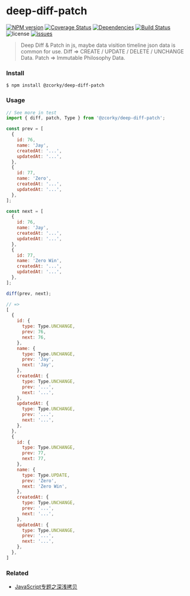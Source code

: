 # deep-diff-patch

[![NPM version](https://img.shields.io/npm/v/@zcorky/deep-diff-patch.svg?style=flat)](https://www.npmjs.com/package/@zcorky/deep-diff-patch)
[![Coverage Status](https://img.shields.io/coveralls/zcorky/deep-diff-patch.svg?style=flat)](https://coveralls.io/r/zcorky/deep-diff-patch)
[![Dependencies](https://david-dm.org/@zcorky/deep-diff-patch/status.svg)](https://david-dm.org/@zcorky/deep-diff-patch)
[![Build Status](https://travis-ci.com/zcorky/deep-diff-patch.svg?branch=master)](https://travis-ci.com/zcorky/deep-diff-patch)
![license](https://img.shields.io/github/license/zcorky/deep-diff-patch.svg)
[![issues](https://img.shields.io/github/issues/zcorky/deep-diff-patch.svg)](https://github.com/zcorky/deep-diff-patch/issues)

> Deep Diff & Patch in js, maybe data visition timeline json data is common for use.
> Diff => CREATE / UPDATE / DELETE / UNCHANGE Data.
> Patch => Immutable Philosophy Data.

### Install

```
$ npm install @zcorky/deep-diff-patch
```

### Usage

```javascript
// See more in test
import { diff, patch, Type } from '@zcorky/deep-diff-patch';

const prev = [
  {
    id: 76,
    name: 'Jay',
    createdAt: '...',
    updatedAt: '...',
  },
  {
    id: 77,
    name: 'Zero',
    createdAt: '...',
    updatedAt: '...',
  },
];

const next = [
  {
    id: 76,
    name: 'Jay',
    createdAt: '...',
    updatedAt: '...',
  },
  {
    id: 77,
    name: 'Zero Win',
    createdAt: '...',
    updatedAt: '...',
  },
];

diff(prev, next);

// =>
[
  {
    id: {
      type: Type.UNCHANGE,
      prev: 76,
      next: 76,
    },
    name: {
      type: Type.UNCHANGE,
      prev: 'Jay',
      next: 'Jay',
    },
    createdAt: {
      type: Type.UNCHANGE,
      prev: '...',
      next: '...',
    },
    updatedAt: {
      type: Type.UNCHANGE,
      prev: '...',
      next: '...',
    },
  },
  {
    id: {
      type: Type.UNCHANGE,
      prev: 77,
      next: 77,
    },
    name: {
      type: Type.UPDATE,
      prev: 'Zero',
      next: 'Zero Win',
    },
    createdAt: {
      type: Type.UNCHANGE,
      prev: '...',
      next: '...',
    },
    updatedAt: {
      type: Type.UNCHANGE,
      prev: '...',
      next: '...',
    },
  },
]
```

### Related
* [JavaScript专题之深浅拷贝](https://github.com/mqyqingfeng/Blog/issues/32)